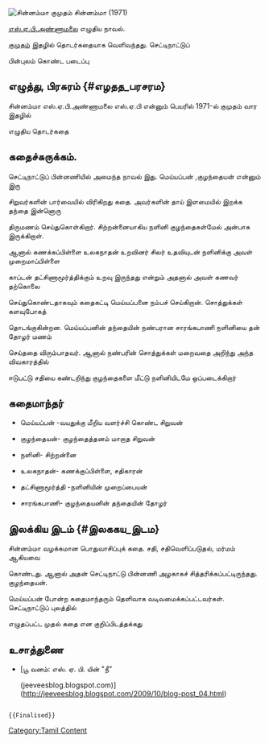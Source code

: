 ![சின்னம்மா குமுதம்](சின்னம்மா.png "சின்னம்மா குமுதம்") சின்னம்மா (1971)
[எஸ்.ஏ.பி.அண்ணாமலை](எஸ்.ஏ.பி.அண்ணாமலை "wikilink") எழுதிய நாவல்.
[குமுதம்](குமுதம் "wikilink") இதழில் தொடர்கதையாக வெளிவந்தது. செட்டிநாட்டுப்
பின்புலம் கொண்ட படைப்பு

## எழுத்து, பிரசுரம் {#எழதத_பரசரம}

சின்னம்மா எஸ்.ஏ.பி.அண்ணாமலை எஸ்.ஏ.பி என்னும் பெயரில் 1971-ல் குமுதம் வார இதழில்
எழுதிய தொடர்கதை

## கதைச்சுருக்கம்.

செட்டிநாட்டுப் பின்னணியில் அமைந்த நாவல் இது. மெய்யப்பன் ,குழந்தையன் என்னும் இரு
சிறுவர்களின் பார்வையில் விரிகிறது கதை. அவர்களின் தாய் இளமையில் இறக்க தந்தை இன்னொரு
திருமணம் செய்துகொள்கிறார். சிற்றன்னையாகிய நளினி குழந்தைகள்மேல் அன்பாக இருக்கிறாள்.
ஆனால் கணக்கப்பிள்ளை உலகநாதன் உறவினர் சிலர் உதவியுடன் நளினிக்கு அவள் முறைமாப்பிள்ளை
காப்டன் தட்சிணாமூர்த்திக்கும் உறவு இருந்தது என்றும் அதனால் அவள் கணவர் தற்கொலை
செய்துகொண்டதாகவும் கதைகட்டி மெய்யப்பனை நம்பச் செய்கிறான். சொத்துக்கள் களவுபோகத்
தொடங்குகின்றன. மெய்யப்பனின் தந்தையின் நண்பரான சாரங்கபாணி நளினியை தன் தோழர் மணம்
செய்ததை விரும்பாதவர். ஆனால் நண்பரின் சொத்துக்கள் மறைவதை அறிந்து அந்த விவகாரத்தில்
ஈடுபட்டு சதியை கண்டறிந்து குழந்தைகளை மீட்டு நளினியிடமே ஒப்படைக்கிறார்

## கதைமாந்தர்

-   மெய்யப்பன் -வயதுக்கு மீறிய வளர்ச்சி கொண்ட சிறுவன்
-   குழந்தையன்- குழந்தைத்தனம் மாறாத சிறுவன்
-   நளினி- சிற்றன்னை
-   உலகநாதன்- கணக்குப்பிள்ளை, சதிகாரன்
-   தட்சிணாமூர்த்தி -நளினியின் முறைப்பையன்
-   சாரங்கபாணி- குழந்தையனின் தந்தையின் தோழர்

## இலக்கிய இடம் {#இலககய_இடம}

சின்னம்மா வழக்கமான பொதுவாசிப்புக் கதை. சதி, சதிவெளிப்படுதல், மர்மம் ஆகியவை
கொண்டது. ஆனால் அதன் செட்டிநாட்டு பின்னணி அழகாகச் சித்தரிக்கப்பட்டிருந்தது. குழந்தையன்.
மெய்யப்பன் போன்ற கதைமாந்தரும் தெளிவாக வடிவமைக்கப்பட்டவர்கள். செட்டிநாட்டுப் புலத்தில்
எழுதப்பட்ட முதல் கதை என குறிப்பிடத்தக்கது

## உசாத்துணை

-   [பூ வனம்: எஸ். ஏ. பி. யின் \"நீ\"
    (jeeveesblog.blogspot.com)](http://jeeveesblog.blogspot.com/2009/10/blog-post_04.html)

```{=mediawiki}
{{Finalised}}
```
[Category:Tamil Content](Category:Tamil_Content "wikilink")
